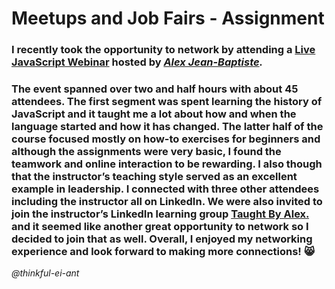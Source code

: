 # Meetups and Job Fairs - Assignment



### I recently took the opportunity to network by attending a **[Live JavaScript Webinar](https://www.meetup.com/hackreactoratx/events/278654264/)** hosted by *[Alex Jean-Baptiste](https://www.linkedin.com/in/alexjeanb).*

### The event spanned over two and half hours with about 45 attendees. The first segment was spent learning the history of JavaScript and it taught me a lot about how and when the language started and how it has changed. The latter half of the course focused mostly on how-to exercises for beginners and although the assignments were very basic, I found the teamwork and online interaction to be rewarding. I also though that the instructor’s teaching style served as an excellent example in leadership. I connected with three other attendees including the instructor all on LinkedIn. We were also invited to join the instructor’s LinkedIn learning group [Taught By Alex.](https://www.linkedin.com/groups/13974752/) and it seemed like another great opportunity to network so I decided to join that as well. Overall, I enjoyed my networking experience and look forward to making more connections! :smile_cat:


*@thinkful-ei-ant*
